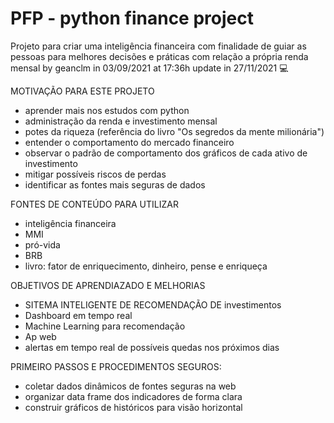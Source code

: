 

<h1>PFP - python finance project</h1>

Projeto para criar uma inteligência financeira com finalidade
de guiar as pessoas para melhores decisões e práticas com relação a própria renda mensal
by geanclm in 03/09/2021 at 17:36h update in 27/11/2021  :computer:



MOTIVAÇÃO PARA ESTE PROJETO

- aprender mais nos estudos com python
- administração da renda e investimento mensal
- potes da riqueza (referência do livro "Os segredos da mente milionária")
- entender o comportamento do mercado financeiro
- observar o padrão de comportamento dos gráficos de cada ativo de investimento
- mitigar possíveis riscos de perdas
- identificar as fontes mais seguras de dados



FONTES DE CONTEÚDO PARA UTILIZAR

- inteligência financeira
- MMI
- pró-vida
- BRB
- livro: fator de enriquecimento, dinheiro, pense e enriqueça



OBJETIVOS DE APRENDIAZADO E MELHORIAS

- SITEMA INTELIGENTE DE RECOMENDAÇÃO DE investimentos
- Dashboard em tempo real
- Machine Learning para recomendação
- Ap web
- alertas em tempo real de possíveis quedas nos próximos dias



PRIMEIRO PASSOS E PROCEDIMENTOS SEGUROS:

- coletar dados dinâmicos de fontes seguras na web
- organizar data frame dos indicadores de forma clara
- construir gráficos de históricos para visão horizontal

